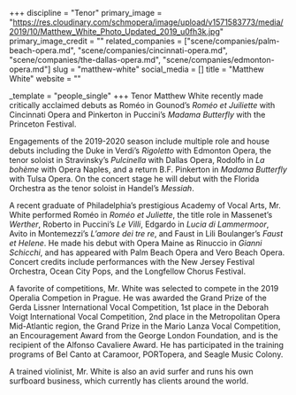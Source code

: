 +++
discipline = "Tenor"
primary_image = "https://res.cloudinary.com/schmopera/image/upload/v1571583773/media/2019/10/Matthew_White_Photo_Updated_2019_u0fh3k.jpg"
primary_image_credit = ""
related_companies = ["scene/companies/palm-beach-opera.md", "scene/companies/cincinnati-opera.md", "scene/companies/the-dallas-opera.md", "scene/companies/edmonton-opera.md"]
slug = "matthew-white"
social_media = []
title = "Matthew White"
website = ""

_template = "people_single"
+++
Tenor Matthew White recently made critically acclaimed debuts as Roméo in Gounod’s _Roméo et Juiliette_ with Cincinnati Opera and Pinkerton in Puccini’s _Madama Butterfly_ with the Princeton Festival.

Engagements of the 2019-2020 season include multiple role and house debuts including the Duke in Verdi’s _Rigoletto_ with Edmonton Opera, the tenor soloist in Stravinsky’s _Pulcinella_ with Dallas Opera, Rodolfo in _La bohème_ with Opera Naples, and a return B.F. Pinkerton in _Madama Butterfly_ with Tulsa Opera. On the concert stage he will debut with the Florida Orchestra as the tenor soloist in Handel’s _Messiah_.

A recent graduate of Philadelphia’s prestigious Academy of Vocal Arts, Mr. White performed Roméo in _Roméo et Juliette_, the title role in Massenet’s _Werther_, Roberto in Puccini’s _Le Villi_, Edgardo in _Lucia di Lammermoor_, Avito in Montemezzi’s _L’amore dei tre re_, and Faust in Lili Boulanger’s _Faust et Helene_. He made his debut with Opera Maine as Rinuccio in _Gianni Schicchi_, and has appeared with Palm Beach Opera and Vero Beach Opera. Concert credits include performances with the New Jersey Festival Orchestra, Ocean City Pops, and the Longfellow Chorus Festival.

A favorite of competitions, Mr. White was selected to compete in the 2019 Operalia Competion in Prague. He was awarded the Grand Prize of the Gerda Lissner International Vocal Competition, 1st place in the Deborah Voigt International Vocal Competition, 2nd place in the Metropolitan Opera Mid-Atlantic region, the Grand Prize in the Mario Lanza Vocal Competition, an Encouragement Award from the George London Foundation, and is the recipient of the Alfonso Cavaliere Award. He has participated in the training programs of Bel Canto at Caramoor, PORTopera, and Seagle Music Colony.

A trained violinist, Mr. White is also an avid surfer and runs his own surfboard business, which currently has clients around the world.